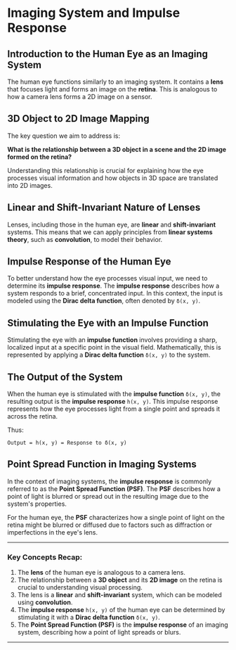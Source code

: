 # Imaging System and Impulse Response

## Introduction to the Human Eye as an Imaging System
The human eye functions similarly to an imaging system. It contains a **lens** that focuses light and forms an image on the **retina**. This is analogous to how a camera lens forms a 2D image on a sensor.

## 3D Object to 2D Image Mapping
The key question we aim to address is: 

**What is the relationship between a 3D object in a scene and the 2D image formed on the retina?**

Understanding this relationship is crucial for explaining how the eye processes visual information and how objects in 3D space are translated into 2D images.

## Linear and Shift-Invariant Nature of Lenses
Lenses, including those in the human eye, are **linear** and **shift-invariant** systems. This means that we can apply principles from **linear systems theory**, such as **convolution**, to model their behavior.

## Impulse Response of the Human Eye
To better understand how the eye processes visual input, we need to determine its **impulse response**. The **impulse response** describes how a system responds to a brief, concentrated input. In this context, the input is modeled using the **Dirac delta function**, often denoted by `δ(x, y)`.

## Stimulating the Eye with an Impulse Function
Stimulating the eye with an **impulse function** involves providing a sharp, localized input at a specific point in the visual field. Mathematically, this is represented by applying a **Dirac delta function** `δ(x, y)` to the system.

## The Output of the System
When the human eye is stimulated with the **impulse function** `δ(x, y)`, the resulting output is the **impulse response** `h(x, y)`. This impulse response represents how the eye processes light from a single point and spreads it across the retina.

Thus:

```
Output = h(x, y) = Response to δ(x, y)

```


## Point Spread Function in Imaging Systems
In the context of imaging systems, the **impulse response** is commonly referred to as the **Point Spread Function (PSF)**. The **PSF** describes how a point of light is blurred or spread out in the resulting image due to the system's properties.

For the human eye, the **PSF** characterizes how a single point of light on the retina might be blurred or diffused due to factors such as diffraction or imperfections in the eye's lens.

---

### Key Concepts Recap:
1. The **lens** of the human eye is analogous to a camera lens.
2. The relationship between a **3D object** and its **2D image** on the retina is crucial to understanding visual processing.
3. The lens is a **linear** and **shift-invariant** system, which can be modeled using **convolution**.
4. The **impulse response** `h(x, y)` of the human eye can be determined by stimulating it with a **Dirac delta function** `δ(x, y)`.
5. The **Point Spread Function (PSF)** is the **impulse response** of an imaging system, describing how a point of light spreads or blurs.

---
